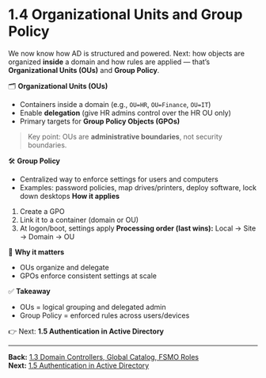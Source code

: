# 1.4 Organizational Units and Group Policy

We now know how AD is structured and powered. Next: how objects are organized **inside** a domain and how rules are applied — that’s **Organizational Units (OUs)** and **Group Policy**.

🗂️ **Organizational Units (OUs)**
- Containers inside a domain (e.g., `OU=HR`, `OU=Finance`, `OU=IT`)
- Enable **delegation** (give HR admins control over the HR OU only)
- Primary targets for **Group Policy Objects (GPOs)**
> Key point: OUs are **administrative boundaries**, not security boundaries.

🛠️ **Group Policy**
- Centralized way to enforce settings for users and computers
- Examples: password policies, map drives/printers, deploy software, lock down desktops
**How it applies**
1. Create a GPO  
2. Link it to a container (domain or OU)  
3. At logon/boot, settings apply
**Processing order (last wins):** Local → Site → Domain → OU

🔑 **Why it matters**
- OUs organize and delegate
- GPOs enforce consistent settings at scale

✅ **Takeaway**
- OUs = logical grouping and delegated admin  
- Group Policy = enforced rules across users/devices

👉 Next: **1.5 Authentication in Active Directory**


---
**Back:** [1.3 Domain Controllers, Global Catalog, FSMO Roles](./1.03-dcs-gc-fsmo.md)  
**Next:** [1.5 Authentication in Active Directory](./1.05-authentication.md)
